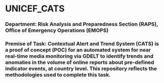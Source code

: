 # UNICEF_CATS

### Department: Risk Analysis and Preparedness Section (RAPS), Office of Emergency Operations (EMOPS)  

### Premise of Task: Contextual Alert and Trend System (CATS) is a proof of concept (POC) for an automated system for near real-time media monitoring via GDELT to identify trends and anomalies in the volume of online reports about pre-defined indicator events, at country level. This repository reflects the methodologies used to complete this task.

